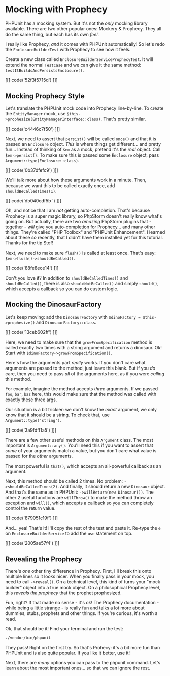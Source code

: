 # Mocking with Prophecy

PHPUnit has a mocking system. But it's not the *only* mocking library available.
There are two other popular ones: Mockery & Prophecy. They all do the same thing,
but each has its own *feel*.

I really like Prophecy, *and* it comes with PHPUnit automatically! So let's redo
the `EnclosureBuilderTest` with Prophecy to see how it feels.

Create a new class called `EnclosureBuilderServiceProphecyTest`. It will extend the
normal `TestCase` and we can give it the same method: `testItBuildsAndPersistsEnclosure()`.

[[[ code('52f3f5715d') ]]]

## Mocking Prophecy Style

Let's translate the PHPUnit mock code into Prophecy line-by-line. To create
the `EntityManager` mock, use `$this->prophesize(EntityManagerInterface::class)`.
That's pretty similar.

[[[ code('c4446c7f50') ]]]

Next, we need to assert that `persist()` will be called `once()` and that it is passed
an `Enclosure` object. *This* is where things get different... and pretty fun...
Instead of thinking of `$em` as a mock, pretend it's the *real* object. Call
`$em->persist()`. To make sure this is passed some `Enclosure` object, pass
`Argument::type(Enclosure::class)`.

[[[ code('0b37dfefc9') ]]]

We'll talk more about how these arguments work in a minute. Then, because we want
this to be called exactly once, add `shouldBeCalledTimes(1)`.

[[[ code('db040cdf5b ') ]]]

Oh, and notice that I am *not* getting auto-completion. That's because Prophecy is
a super magic library, so PhpStorm doesn't really know what's going on. But actually,
there are two *amazing* PhpStorm plugins that - together - *will* give you auto-completion
for Prophecy... and many other things. They're called "PHP Toolbox" and "PHPUnit Enhancement".
I learned about these *so* recently, that I didn't have them installed yet for this
tutorial. Thanks for the tip Stof!

Next, we need to make sure `flush()` is called at least once. That's easy:
`$em->flush()->shouldBeCalled()`.

[[[ code('88fe8ece14') ]]]

Don't you love it? In addition to `shouldBeCalledTimes()` and `shouldBeCalled()`,
there is also `shouldNotBeCalled()` and simply `should()`, which accepts a callback
so you can do custom logic.

## Mocking the DinosaurFactory

Let's keep moving: add the `DinosaurFactory` with `$dinoFactory = $this->prophesize()`
and `DinosaurFactory::class`.

[[[ code('13ceb602ff') ]]]

Here, we need to make sure that the `growFromSpecification` method is called exactly
two times with a string argument and returns a dinosaur. Ok! Start with
`$dinoFactory->growFromSpecification()`. 

Here's how the arguments part *really* works. If you don't care what arguments are
passed to the method, just leave this blank. But if you *do* care, then you need
to pass *all* of the arguments here, as if you were *calling* this method.

For example, imagine the method accepts *three* arguments. If we passed `foo`,
`bar`, `baz` here, this would make sure that the method was called with exactly
these three args.

Our situation is a bit trickier: we don't know the *exact* argument, we only know
that it should be a string. To check that, use `Argument::type('string')`.

[[[ code('3a9fdff1a5') ]]]

There are a few other useful methods on this `Argument` class. The most important
is `Argument::any()`. You'll need this if you want to assert that *some* of your
arguments match a value, but you don't care what value is passed for the *other*
arguments.

The most powerful is `that()`, which accepts an all-powerful callback as an argument.

Next, this method should be called 2 times. No problem: `->shouldBeCalledTimes(2)`.
And finally, it should return a new `Dinosaur` object. And that's the same as in
PHPUnit: `->willReturn(new Dinosaur())`. The other 2 useful functions are `willThrow()`
to make the method throw an exception and `will()`, which accepts a callback so you
can completely control the return value.

[[[ code('879051c19f') ]]]

And... yea! That's it! I'll copy the rest of the test and paste it. Re-type the `e`
on `EnclosureBuilderService` to add the `use` statement on top.

[[[ code('2005ae57f4') ]]]

## Revealing the Prophecy

There's *one* other tiny difference in Prophecy. First, I'll break this onto multiple 
lines so it looks nicer. When you finally pass in your mock, you need to call
`->reveal()`. On a technical level, this kind of turns your "mock builder" object
into a true mock object. On a philosophical Prophecy level, this *reveals the prophecy*
that the prophet prophesized.

Fun, right? If that made no sense - it's ok! The Prophecy documentation - while being
a little strange - is really fun and talks a lot more about dummies, stubs, prophets
and other things. If you're curious, it's worth a read.

Ok, that should be it! Find your terminal and run the test:

```terminal-silent
./vendor/bin/phpunit
```

They pass! Right on the first try. So that's Prohecy: it's a bit more fun than PHPUnit
and is also quite popular. If you like it better, use it!

Next, there are *many* options you can pass to the phpunit command. Let's learn
about the most important ones... so that we can ignore the rest.
